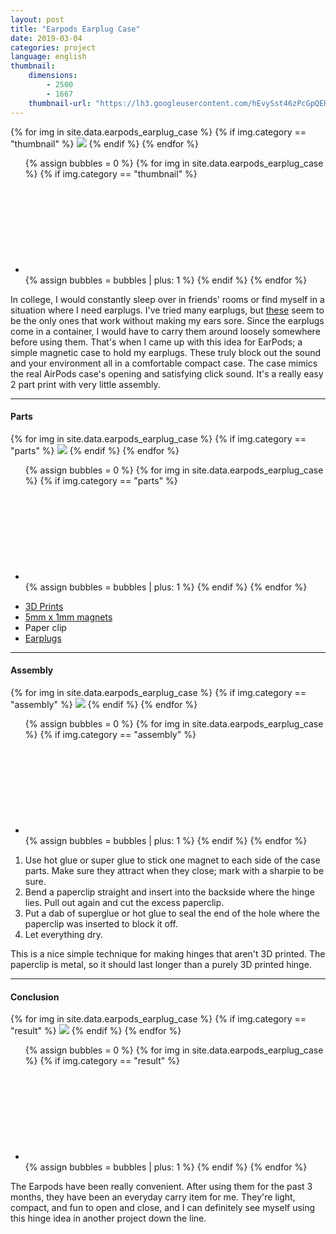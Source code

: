```yaml
---
layout: post
title: "Earpods Earplug Case"
date: 2019-03-04
categories: project
language: english
thumbnail: 
    dimensions: 
        - 2500
        - 1667
    thumbnail-url: "https://lh3.googleusercontent.com/hEvySst46zPcGpQEHF77JenUDCPoG7ttv2okZavXSfjpwMmRa7aCWbnyHGpOsuI__phiofVlq4z9AxPRa13FLcd6itvVmPlF8NjnHx7IIyfZYMYYCpoBUe7GlfaI9sTFWPv9w1mp4ik=w1920-h1080"
---
```


<main>
    <div>
        <div id="thumbnail" class="slide-gallery">
        {% for img in site.data.earpods_earplug_case %}
            {% if img.category == "thumbnail" %}
            <img class="slides" src="{{img.img-url}}">
            {% endif %}
        {% endfor %}
        <ul class="controls">
            {% assign bubbles = 0 %}
                {% for img in site.data.earpods_earplug_case %}
                    {% if img.category == "thumbnail" %}
                        <li class="slide-bubble highlight hide" onclick="currentSlide({{bubbles}}, '#thumbnail')" onmouseover="currentSlide({{bubbles}}, '#thumbnail')">
                            <svg><circle/></svg> 
                        </li>
                        {% assign bubbles = bubbles | plus: 1 %}
                    {% endif %}
                {% endfor %}
        </ul>
    </div>
    <p>
        In college, I would constantly sleep over in friends' rooms or find myself in a situation where I need earplugs. I've tried many earplugs, but <a href="https://amzn.to/2H0byRM" target="_blank">these</a> seem to be the only ones that work without making my ears sore. Since the earplugs come in a container, I would have to carry them around loosely somewhere before using them. That's when I came up with this idea for EarPods; a simple magnetic case to hold my earplugs. These truly block out the sound and your environment all in a comfortable compact case. The case mimics the real AirPods case's opening and satisfying click sound. It's a really easy 2 part print with very little assembly.
    </p>
    <hr>
    <h4>Parts</h4>
    <div>
        <div id="parts" class="slide-gallery">
        {% for img in site.data.earpods_earplug_case %}
            {% if img.category == "parts" %}
                <img class="slides" src="{{img.img-url}}">
            {% endif %}
        {% endfor %}
        <ul class="controls">
            {% assign bubbles = 0 %}
                {% for img in site.data.earpods_earplug_case %}
                    {% if img.category == "parts" %}
                        <li class="slide-bubble highlight hide" onclick="currentSlide({{bubbles}}, '#parts')" onmouseover="currentSlide({{bubbles}}, '#parts')">
                            <svg><circle/></svg> 
                        </li>
                        {% assign bubbles = bubbles | plus: 1 %}
                    {% endif %}
                {% endfor %}
        </ul>
    </div>
    <ul>
        <li>
            <a href="https://www.thingiverse.com/thing:3469952" target="_blank">3D Prints</a>
        </li>
        <li>
            <a href="https://amzn.to/2EMuzEZ" target="_blank">5mm x 1mm magnets</a>
        </li>
        <li>
            Paper clip
        </li>
        <li>
            <a href="https://amzn.to/2SIoA87" target="_blank">Earplugs</a>
        </li>
    </ul>
    <hr>
    <h4>Assembly</h4>
    <div>
        <div id="assembly" class="slide-gallery">
        {% for img in site.data.earpods_earplug_case %}
            {% if img.category == "assembly" %}
                <img class="slides" src="{{img.img-url}}">
            {% endif %}
        {% endfor %}
        <ul class="controls">
            {% assign bubbles = 0 %}
                {% for img in site.data.earpods_earplug_case %}
                    {% if img.category == "assembly" %}
                        <li class="slide-bubble highlight show" onclick="currentSlide({{bubbles}}, '#assembly')" onmouseover="currentSlide({{bubbles}}, '#assembly')">
                            <svg><circle/></svg> 
                        </li>
                        {% assign bubbles = bubbles | plus: 1 %}
                    {% endif %}
                {% endfor %}
        </ul>
    </div>
    <ol>
        <li>
            Use hot glue or super glue to stick one magnet to each side of the case parts. Make sure they attract when they close; mark with a sharpie to be sure.
        </li>
        <li>
            Bend a paperclip straight and insert into the backside where the hinge lies. Pull out again and cut the excess paperclip.
        </li>
        <li>
            Put a dab of superglue or hot glue to seal the end of the hole where the paperclip was inserted to block it off.
        </li>
        <li>
            Let everything dry.
        </li>
    </ol>
    <p>
        This is a nice simple technique for making hinges that aren't 3D printed. The paperclip is metal, so it should last longer than a purely 3D printed hinge.
    </p>
    <hr>
    <h4>Conclusion</h4>
    <div>
        <div id="result" class="slide-gallery">
        {% for img in site.data.earpods_earplug_case %}
            {% if img.category == "result" %}
                <img class="slides" src="{{img.img-url}}">
            {% endif %}
        {% endfor %}
        <ul class="controls">
            {% assign bubbles = 0 %}
                {% for img in site.data.earpods_earplug_case %}
                    {% if img.category == "result" %}
                        <li class="slide-bubble highlight show" onclick="currentSlide({{bubbles}}, '#result')" onmouseover="currentSlide({{bubbles}}, '#result')">
                            <svg><circle/></svg> 
                        </li>
                        {% assign bubbles = bubbles | plus: 1 %}
                    {% endif %}
                {% endfor %}
        </ul>
    </div>
    <p>
        The Earpods have been really convenient. After using them for the past 3 months, they have been an everyday carry item for me. They're light, compact, and fun to open and close, and I can definitely see myself using this hinge idea in another project down the line.
    </p>